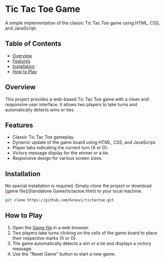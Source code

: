 # Tic Tac Toe Game

A simple implementation of the classic Tic Tac Toe game using HTML, CSS, and JavaScript.

## Table of Contents

- [Overview](#overview)
- [Features](#features)
- [Installation](#installation)
- [How to Play](#how-to-play)

## Overview

This project provides a web-based Tic Tac Toe game with a clean and responsive user interface. It allows two players to take turns and automatically detects wins or ties.

## Features

- Classic Tic Tac Toe gameplay.
- Dynamic update of the game board using HTML, CSS, and JavaScript.
- Player tabs indicating the current turn (X or O).
- Victory message display for the winner or a tie.
- Responsive design for various screen sizes.

## Installation

No special installation is required. Simply clone the project or download  [game file](Standalone Game/tictactoe.html)  to your local machine.

```bash
git clone https://github.com/kcoovi/tictactoe.git
```

## How to Play

1. Open the [Game file](https://github.com/kcoovi/tictactoe/blob/1ea6eeb8729420aad07f95608c687736286b6135/Standalone%20Game/tictactoe.html) in a web browser.
2. Two players take turns clicking on the cells of the game board to place their respective marks (X or O).
3. The game automatically detects a win or a tie and displays a victory message.
4. Use the "Reset Game" button to start a new game.

